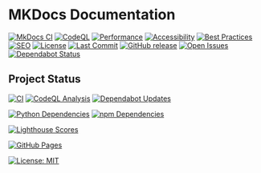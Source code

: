 # MKDocs Documentation

[![MkDocs CI](https://github.com/RootService/MKDocs/actions/workflows/ci.yml/badge.svg)](https://github.com/RootService/MKDocs/actions/workflows/ci.yml)
[![CodeQL](https://github.com/RootService/MKDocs/actions/workflows/ci.yml/badge.svg?event=codeql)](https://github.com/RootService/MKDocs/security/code-scanning)
[![Performance](https://img.shields.io/endpoint?url=https://raw.githubusercontent.com/RootService/MKDocs/gh-pages/lh-scores.json&label=Performance&query=$.performance&color=green)]()
[![Accessibility](https://img.shields.io/endpoint?url=https://raw.githubusercontent.com/RootService/MKDocs/gh-pages/lh-scores.json&label=Accessibility&query=$.accessibility&color=green)]()
[![Best Practices](https://img.shields.io/endpoint?url=https://raw.githubusercontent.com/RootService/MKDocs/gh-pages/lh-scores.json&label=Best%20Practices&query=$."best-practices"&color=green)]()
[![SEO](https://img.shields.io/endpoint?url=https://raw.githubusercontent.com/RootService/MKDocs/gh-pages/lh-scores.json&label=SEO&query=$.seo&color=green)]()
[![License](https://img.shields.io/github/license/RootService/MKDocs)](LICENSE)
[![Last Commit](https://img.shields.io/github/last-commit/RootService/MKDocs.svg)](https://github.com/RootService/MKDocs/commits/main)
[![GitHub release](https://img.shields.io/github/v/release/RootService/MKDocs)](https://github.com/RootService/MKDocs/releases)
[![Open Issues](https://img.shields.io/github/issues/RootService/MKDocs.svg)](https://github.com/RootService/MKDocs/issues)
[![Dependabot Status](https://img.shields.io/badge/dependabot-enabled-brightgreen?logo=dependabot)](https://docs.github.com/en/code-security/dependabot/dependabot-security-updates)

## Project Status

[![CI](https://github.com/RootService/MKDocs/actions/workflows/ci.yml/badge.svg)](https://github.com/RootService/MKDocs/actions/workflows/ci.yml)
[![CodeQL Analysis](https://github.com/RootService/MKDocs/actions/workflows/codeql.yml/badge.svg)](https://github.com/RootService/MKDocs/actions/workflows/codeql.yml)
[![Dependabot Updates](https://img.shields.io/badge/Dependabot-enabled-brightgreen?logo=dependabot)](https://github.com/RootService/MKDocs/network/updates)

[![Python Dependencies](https://img.shields.io/badge/pip-requirements-blue?logo=python)](requirements.txt)
[![npm Dependencies](https://img.shields.io/badge/npm-deps-blue?logo=npm)](package.json)

[![Lighthouse Scores](https://img.shields.io/endpoint?url=https://raw.githubusercontent.com/RootService/MKDocs/gh-pages/lh-scores.json)](https://RootService.github.io/MKDocs/lh-scores.json)

[![GitHub Pages](https://img.shields.io/github/deployments/RootService/MKDocs/github-pages?label=docs)](https://RootService.github.io/MKDocs/)

[![License: MIT](https://img.shields.io/badge/License-MIT-yellow.svg)](LICENSE)
